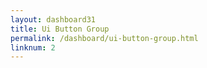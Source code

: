 ```yaml
---
layout: dashboard31
title: Ui Button Group
permalink: /dashboard/ui-button-group.html
linknum: 2
---
```

